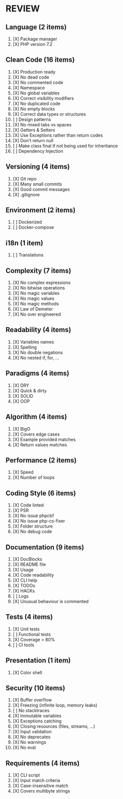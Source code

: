 # REVIEW

## Language (2 items)

 1. [X] Package manager
 1. [X] PHP version 7.2

## Clean Code (16 items)

 1. [X] Production ready
 1. [X] No dead code
 1. [X] No commented code
 1. [X] Namespace
 1. [X] No global variables
 1. [X] Correct visibility modifiers
 1. [X] No duplicated code
 1. [X] No empty blocks
 1. [X] Correct data types or structures
 1. [ ] Design patterns
 1. [X] No mixed tabs vs spaces
 1. [X] Getters & Setters
 1. [X] Use Exceptions rather than return codes
 1. [X] Don't return null
 1. [ ] Make class final if not being used for inheritance
 1. [ ] Dependency Injection
 
## Versioning (4 items)

 1. [X] Git repo
 1. [X] Many small commits
 1. [X] Good commit messages
 1. [X] .gitignore

## Environment (2 items)

 1. [ ] Dockerized
 1. [ ] Docker-compose
 
## i18n (1 item)

 1. [ ] Translations
 
## Complexity (7 items)

 1. [X] No complex expressions
 1. [X] No bitwise operations
 1. [X] No magic variables
 1. [X] No magic values
 1. [X] No magic methods
 1. [X] Law of Demeter
 1. [X] No over engineered
 
## Readability (4 items)

 1. [X] Variables names
 1. [X] Spelling
 1. [X] No double negations
 1. [X] No nested if, for, ...
 
## Paradigms (4 items)

 1. [X] DRY
 1. [X] Quick & dirty
 1. [X] SOLID
 1. [X] OOP

## Algorithm (4 items)

 1. [X] BigO
 1. [X] Covers edge cases
 1. [X] Example provided matches
 1. [X] Return values matches

## Performance (2 items)

 1. [X] Speed
 1. [X] Number of loops

## Coding Style (6 items)

 1. [X] Code linted
 1. [X] PSR
 1. [X] No issue phpcbf
 1. [X] No issue php-cs-fixer
 1. [X] Folder structure
 1. [X] No debug code

## Documentation (9 items)

 1. [X] DocBlocks
 1. [X] README file
 1. [X] Usage
 1. [X] Code readability
 1. [X] CLI help
 1. [X] TODOs
 1. [X] HACKs
 1. [ ] Logs
 1. [X] Unusual behaviour is commented

## Tests (4 items)

 1. [X] Unit tests
 1. [ ] Functional tests
 1. [X] Coverage > 80%
 1. [ ] CI tools

## Presentation (1 item)

 1. [X] Color shell
 
## Security (10 items)

 1. [X] Buffer overflow
 1. [X] Freezing (infinite loop, memory leaks)
 1. [ ] No stacktraces
 1. [X] Immutable variables
 1. [X] Exceptions catching
 1. [X] Closing resources (files, streams, ...)
 1. [X] Input validation
 1. [X] No deprecates
 1. [X] No warnings
 1. [X] No eval

## Requirements (4 items)

 1. [X] CLI script
 1. [X] Input match criteria
 1. [X] Case-insensitive match
 1. [X] Covers multibyte strings
